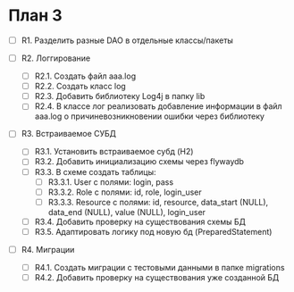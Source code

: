 # План 3

- [ ] R1. Разделить разные DAO в отдельные классы/пакеты

- [ ] R2. Логгирование 
	- [ ] R2.1. Создать файл aaa.log
	- [ ] R2.2. Создать класс log
	- [ ] R2.3. Добавить библиотеку Log4j в папку lib
	- [ ] R2.4. В классе лог реализовать добавление информации в файл aaa.log о причиневозникновении ошибки через библиотеку

- [ ] R3. Встраиваемое СУБД
	- [ ] R3.1. Установить встраиваемое субд (H2)
	- [ ] R3.2. Добавить инициализацию схемы через flywaydb
	- [ ] R3.3. В схеме создать таблицы:
		- [ ] R3.3.1. User с полями: login, pass
		- [ ] R3.3.2. Role с полями: id, role, login_user
		- [ ] R3.3.3. Resource с полями: id, resource, data_start (NULL), data_end (NULL), value (NULL), login_user
	- [ ] R3.4. Добавить проверку на существования схемы БД 
	- [ ] R3.5. Адаптировать логику под новую бд (PreparedStatement)

- [ ] R4. Миграции
	- [ ] R4.1. Cоздать миграции с тестовыми данными в папке migrations
	- [ ] R4.2. Добавить проверку на существования уже созданной БД